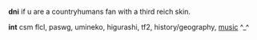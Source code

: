 **dni** if u are a countryhumans fan with a third reich skin.

**int** csm flcl, paswg, umineko, higurashi, tf2, history/geography, [music](https://last.fm/user/ihatememphis) ^_^
